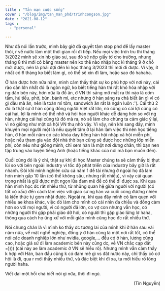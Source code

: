 ```yaml
---
title : "Tản mạn cuộc sống"
cover : "/blog/img/tan_man_phd/trinhcongson.jpg"
date : "2021-08-12"
tags : 
  - "personal"

---
```

Như đã nói lần trước, mình bây giờ đã quyết tâm stop phd để lấy master thôi, r về nước làm một thời gian rồi đi tiếp. Nếu mọi việc trơn tru thì tháng 3/2022 mình sẽ xin hb giáo sư, sau đó sẽ nộp giấy tờ cho trường, nhưng tháng 8 thì mới có bằng master nên ko thể nào nhập học kì tháng 9 ở chỗ mới được, nên là phải đợi đến kì học tháng 3/2023 thì mới đi được. Vì vậy, ít nhất có 6 tháng ko biết làm gì, có thể sẽ xin đi làm, hoặc sao đó hahaha.

Ở hàn được hơn nửa năm, mình cảm thấy thật sự ko phù hợp với nơi này, cái rào cản lớn nhất đó là ngôn ngữ, ko biết tiếng hàn thì rất khó hòa nhập với ng dân bên này, hơn nữa là đồ ăn, ở VN thì sáng mở mắt ra thì nào là cơm tấm, hủ tiếu, phở, bún, bánh mì, etc nhưng ở hàn sáng ra chả biết ăn gì vì có gì đâu mà ăn, nên là toàn mì tôm, sandwich ăn rất là ngán luôn :'(. Cái thứ 2 đó là thật sự ở hàn cộng đồng người Việt rất lớn, nó cũng có cái lợi cũng có cái hại, lợi là mình có thể nhờ vả hỏi han người khác dễ dàng hơn so với ng hàn, nhưng cái hại cũng từ đó mà ra, nó sẽ làm cho chúng ta cảm giác ỷ lại, vì nó giống như một xã hội VN thu nhỏ vậy. Vì vậy, nên khi sang đây, mình khuyên mọi người một là nếu quyết tâm ở lại hàn làm việc thì nên học tiếng hàn, ở hàn mỗi năm có các khóa dạy tiếng hàn hội nhập xã hội miễn phí, hoặc nếu tham gia vào đội nhà thờ bạn cũng sẽ được học những lớp miễn phí, còn nếu như giống mình, chỉ xem hàn là một nơi dừng chân, thì bạn nen tập trung vào luyện tiếng Anh (hoặc tiếng khác của nơi mà bạn muốn đến).

Cuối cùng đó là ý chí, thật sự khi đi học Master chúng ta sẽ cảm thấy bị thụt lùi so với bên ngoài industry vì tốc độ phát triển của industry bây giờ là rất nhanh. Đôi khi mình nghiên cứu cả năm 1 đề tài nhưng ở ngoài họ đã làm hơn mình gấp 10 lần (có thể không sâu, nhưng rất nhiều), vì vậy cái quan trọng nhất là giữ được một ngọn lửa đam mê để có thể  đi được xa. Khi qua hàn mình học đc rất nhiều thứ, từ những quan hệ giữa người với người (có tốt có xấu) đến cách làm việc với giao sư ng hàn và cuối cùng đương nhiên là kiến thức tự gom nhặt được. Ngoài ra, khi qua đây mình có làm quen với nhiều ae khoa khác, việc đó làm cho mình có cái nhìn đa chiều và đồng cảm hơn so với mọi người, vì có người đã lớn, co vợ con nhưng vẫn học, có những người thì gặp phải giáo dở hơi, có người thì gặp giáo lửng lơ haha, thông qua cách họ ứng xử với mỗi giáo mình cũng học đc rất nhiều thứ.

Nói chung chán là vì mình ko thấy đc tương lai của mình khi ở hàn sau vài năm nữa, về mặt nghề nghiệp, đồng ý ở hàn cũng là một nơi rất tốt, có thể nói các doanh nghiệp lớn như nvidia, google,... đều có ở hàn, lương cũng cao, hoặc giả sử đi làm academic bên này cũng dc, về VN chắc cạp đất =)))) (cái này ae làm academic ở VN sẽ hiểu rõ). Nhưng mình vẫn cảm thấy k hợp với Hàn, ban đầu cũng k có đam mê gì vs đât nước này, chỉ thấy có cơ hội là đi, qua r mới thấy nhiều thứ, và đặc biệt khi đi xa, ta mới hiểu rõ lòng người haha.

Viết dài một hồi chả biết nói gì nữa, thôi đi ngủ.



<div style="text-align: right"> (Tín Nguyễn) </div>
